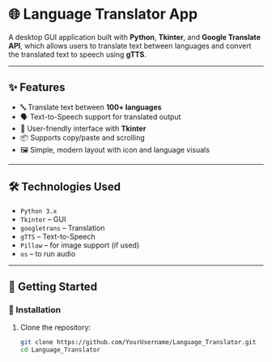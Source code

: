 # 🌐 Language Translator App

A desktop GUI application built with **Python**, **Tkinter**, and **Google Translate API**, which allows users to translate text between languages and convert the translated text to speech using **gTTS**.

---

## ✨ Features

- 🔤 Translate text between **100+ languages**
- 🗣️ Text-to-Speech support for translated output
- 🎨 User-friendly interface with **Tkinter**
- 📦 Supports copy/paste and scrolling
- 🖼️ Simple, modern layout with icon and language visuals

---

## 🛠️ Technologies Used

- `Python 3.x`
- `Tkinter` – GUI
- `googletrans` – Translation
- `gTTS` – Text-to-Speech
- `Pillow` – for image support (if used)
- `os` – to run audio

---

## 🚀 Getting Started

### 🔧 Installation

1. Clone the repository:
   ```bash
   git clone https://github.com/YourUsername/Language_Translator.git
   cd Language_Translator
